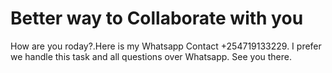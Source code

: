 # Better way to Collaborate with you
How are you roday?.Here is my Whatsapp Contact +254719133229. I prefer we handle this task and all questions over Whatsapp.
See you there.
